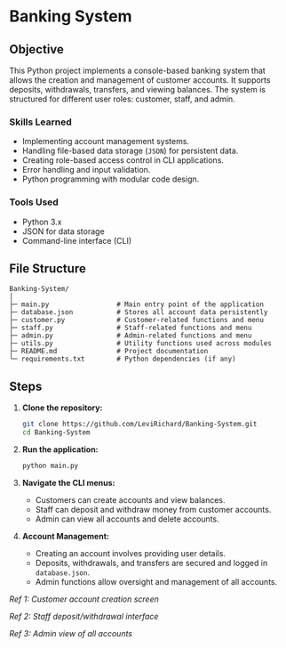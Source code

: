 # Banking System

## Objective

This Python project implements a console-based banking system that allows the creation and management of customer accounts. It supports deposits, withdrawals, transfers, and viewing balances. The system is structured for different user roles: customer, staff, and admin.

### Skills Learned

* Implementing account management systems.
* Handling file-based data storage (`JSON`) for persistent data.
* Creating role-based access control in CLI applications.
* Error handling and input validation.
* Python programming with modular code design.

### Tools Used

* Python 3.x
* JSON for data storage
* Command-line interface (CLI)

## File Structure

```
Banking-System/
│
├─ main.py                 # Main entry point of the application
├─ database.json           # Stores all account data persistently
├─ customer.py             # Customer-related functions and menu
├─ staff.py                # Staff-related functions and menu
├─ admin.py                # Admin-related functions and menu
├─ utils.py                # Utility functions used across modules
├─ README.md               # Project documentation
└─ requirements.txt        # Python dependencies (if any)
```

## Steps

1. **Clone the repository:**

   ```bash
   git clone https://github.com/LeviRichard/Banking-System.git
   cd Banking-System
   ```

2. **Run the application:**

   ```bash
   python main.py
   ```

3. **Navigate the CLI menus:**

   * Customers can create accounts and view balances.
   * Staff can deposit and withdraw money from customer accounts.
   * Admin can view all accounts and delete accounts.

4. **Account Management:**

   * Creating an account involves providing user details.
   * Deposits, withdrawals, and transfers are secured and logged in `database.json`.
   * Admin functions allow oversight and management of all accounts.

*Ref 1: Customer account creation screen*

*Ref 2: Staff deposit/withdrawal interface*

*Ref 3: Admin view of all accounts*

